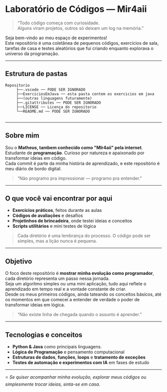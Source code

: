 # **Laboratório de Códigos — Mir4aii**

> “Todo código começa com curiosidade.  
> Alguns viram projetos, outros só deixam um log na memória.”  

Seja bem-vindo ao meu espaço de experimentos!  
Este repositório é uma coletânea de pequenos códigos, exercícios de sala, tarefas de casa e testes aleatórios que fui criando enquanto explorava o universo da programação.

---
## Estrutura de pastas
```
Repositorio
     ├──.vscode ── PODE SER IGNORADO
     ├──ExerciciosEmJava ── esta pasta contem os exercicios em java
     ├──(outras linguagens futuramente)
     ├──.gitattributes ── PODE SER IGNORADO
     ├──LICENSE ── Licença do repositorio
     └──README.md ── PODE SER IGNORADO
 
```

---
##  Sobre mim

Sou o **Matheus, tambem conhecido como "MIr4aii" pela internet**. Estudante de **programação**. Curioso por natureza e apaixonado por transformar ideias em código.  
Cada commit é parte da minha história de aprendizado, e este repositório é meu diário de bordo digital.

> “Não programo pra impressionar — programo pra entender.”
---

##  O que você vai encontrar por aqui

-  **Exercícios práticos**, feitos durante as aulas  
-  **Códigos de avaliações** e desafios  
-  **Projetinhos de brincadeira**, onde testei ideias e conceitos  
-  **Scripts utilitários** e mini testes de lógica  

> Cada diretório é uma lembrança do processo. O código pode ser simples, mas a lição nunca é pequena.

---

##  Objetivo

O foco deste repositório é **mostrar minha evolução como programador**, cada diretório representa um passo nessa jornada.  
Seja um algoritmo simples ou uma mini aplicação, tudo aqui reflete o aprendizado em tempo real e a vontade constante de criar.  
Desde os meus primeiros códigos, ainda tateando os conceitos básicos, até os momentos em que comecei a entender de verdade o poder de transformar ideias em lógica.  

> “Não existe linha de chegada quando o assunto é aprender.”

---

##  Tecnologias e conceitos

- **Python & Java** como principais linguagens.
- **Lógica de Programação** e pensamento computacional  
- **Estruturas de dados**, **funções**, **loops** e **tratamento de exceções**  
- **Testes de automação e experimentos com IA** em fases de estudo  

---

⭐ *Se quiser acompanhar minha evolução, explorar meus códigos ou simplesmente trocar ideias, sinta-se em casa.*  
